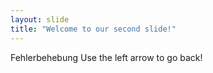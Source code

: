 ```yaml
---
layout: slide
title: "Welcome to our second slide!"
---
```

Fehlerbehebung
Use the left arrow to go back!

